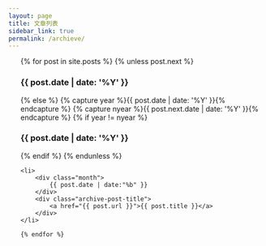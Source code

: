 ```yaml
---
layout: page
title: 文章列表
sidebar_link: true
permalink: /archieve/
---
```


<ul class="archive">
    {% for post in site.posts %}
        {% unless post.next %}
            <h3>{{ post.date | date: '%Y' }}</h3>
    {% else %}
        {% capture year %}{{ post.date | date: '%Y' }}{% endcapture %}
        {% capture nyear %}{{ post.next.date | date: '%Y' }}{% endcapture %}
        {% if year != nyear %}
            <h3>{{ post.date | date: '%Y' }}</h3>
        {% endif %}
    {% endunless %}


    <li>
        <div class="month">
            {{ post.date | date:"%b" }}
        </div>
        <div class="archive-post-title">
            <a href="{{ post.url }}">{{ post.title }}</a>
        </div>
    </li>

    {% endfor %}
</ul>